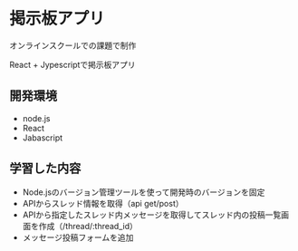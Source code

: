 # 掲示板アプリ
オンラインスクールでの課題で制作

React + Jypescriptで掲示板アプリ


## 開発環境
* node.js
* React
* Jabascript

## 学習した内容
* Node.jsのバージョン管理ツールを使って開発時のバージョンを固定
* APIからスレッド情報を取得（api get/post）
* APIから指定したスレッド内メッセージを取得してスレッド内の投稿一覧画面を作成（/thread/:thread_id）
* メッセージ投稿フォームを追加






